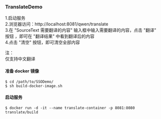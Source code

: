 ### TranslateDemo

1.启动服务  
2.浏览器访问：http://localhost:8081/qwen/translate  
3.在 "SourceText 需要翻译的内容" 输入框中输入需要翻译的内容，点击 "翻译" 按钮
，即可在 "翻译结果" 中看到翻译后的内容    
4.点击 "清空" 按钮，即可清空全部内容 

注：  
仅支持中文翻译

#### 准备 docker 镜像


    $ cd /path/to/SSODemo/
    $ sh build-docker-image.sh

#### 启动服务

    $ docker run -d -it --name translate-container -p 8081:8080 translate/build

